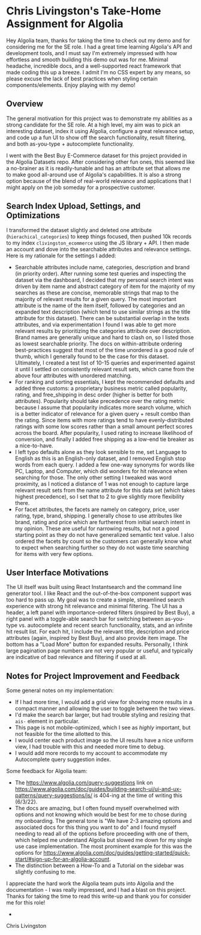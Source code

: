 # Chris Livingston's Take-Home Assignment for Algolia

Hey Algolia team, thanks for taking the time to check out my demo and for considering me for the SE role. I had a great time learning Algolia's API and development tools, and I must say I'm extremely impressed with how effortless and smooth building this demo out was for me. Minimal headache, incredible docs, and a well-supported react framework that made coding this up a breeze. I admit I'm no CSS expert by any means, so please excuse the lack of best practices when styling certain components/elements. Enjoy playing with my demo!

## Overview
The general motivation for this project was to demonstrate my abilities as a strong candidate for the SE role. At a high level, my aim was to pick an interesting dataset, index it using Algolia, configure a great relevance setup, and code up a fun UI to show off the search functionality, result filtering, and both as-you-type + autocomplete functionality.

I went with the Best Buy E-Commerce dataset for this project provided in the Algolia Datasets repo. After considering other fun ones, this seemed like a no-brainer as it is readily-tunable and has an attribute set that allows me to make good all-around use of Algolia's capabilities. It is also a strong option because of the blend of real-world relevance and applications that I might apply on the job someday for a prospective customer.

## Search Index Upload, Settings, and Optimizations
I transformed the dataset slightly and deleted one attribute (`hierachical_categories`) to keep things focused, then pushed 10k records to my index `clivingston_ecommerce` using the JS library + API. I then made an account and dove into the searchable attributes and relevance settings. Here is my rationale for the settings I added:

- Searchable attributes include name, categories, description and brand (in priority order). After running some test queries and inspecting the dataset via the dashboard, I decided that my personal search intent was driven by item name and abstract category of item for the majority of my searches as these are concise, memorable strings that map to the majority of relevant results for a given query. The most important attribute is the name of the item itself, followed by categories and an expanded text description (which tend to use similar strings as the title attribute for this dataset). There can be substantial overlap in the texts attributes, and via experimentation I found I was able to get more relevant results by prioritizing the categories attribute over description. Brand names are generally unique and hard to clash on, so I listed those as lowest searchable priority. The docs on within-attribute ordering best-practices suggest that most of the time unordered is a good rule of thumb, which I generally found to be the case for this dataset. Ultimately, I created a test list of 10-15 queries and experimented against it until I settled on consistently relevant result sets, which came from the above four attributes with unordered matching.
- For ranking and sorting essentials, I kept the recommended defaults and added three customs: a proprietary business metric called popularity, rating, and free_shipping in desc order (higher is better for both attributes). Popularity should take precedence over the rating metric because I assume that popularity indicates more search volume, which is a better indicator of relevance for a given query + result combo than the rating. Since items with more ratings tend to have evenly-distributed ratings with some low scores rather than a small amount perfect scores across the board. After popularity, I used rating to increase likelihood of conversion, and finally I added free shipping as a low-end tie breaker as a nice-to-have.
- I left typo defaults alone as they look sensible to me, set Language to English as this is an English-only dataset, and I removed English stop words from each query. I added a few one-way synonyms for words like PC, Laptop, and Computer, which did wonders for hit relevance when searching for those. The only other setting I tweaked was word proximity, as I noticed a distance of 1 was not enough to capture large relevant result sets from the name attribute for this data set (which takes highest precedence), so I set that to 2 to give slightly more flexibility there.
- For facet attributes, the facets are namely on category, price, user rating, type, brand, shipping. I generally chose to use attributes like brand, rating and price which are furtherest from initial search intent in my opinion. These are useful for narrowing results, but not a good starting point as they do not have generalized semantic text value. I also ordered the facets by count so the customers can generally know what to expect when searching further so they do not waste time searching for items with very few options.

## User Interface Motivations
The UI itself was built using React Instantsearch and the command line generator tool. I like React  and the out-of-the-box component support was too hard to pass up. My goal was to create a simple, streamlined search experience with strong hit relevance and minimal filtering. The UI has a header, a left panel with importance-ordered filters (inspired by Best Buy), a right panel with a toggle-able search bar for switching between as-you-type vs. autocomplete and recent search functionality, stats, and an infinite hit result list. For each hit, I include the relevant title, description and price attributes (again, inspired by Best Buy), and also provide item image. The bottom has a "Load More" button for expanded results. Personally, I think large pagination page numbers are not very popular or useful, and typically are indicative of bad relevance and filtering if used at all.

## Notes for Project Improvement and Feedback
Some general notes on my implementation:

- If I had more time, I would add a grid view for showing more results in a compact manner and allowing the user to toggle between the two views.
- I'd make the search bar larger, but had trouble styling and resizing that `ais-` element in particular.
- This page is not mobile-optimized, which I see as *highly* important, but not feasible for the time allotted to this.
- I would center each product image so the UI results have a nice uniform view, I had trouble with this and needed more time to debug.
- I would add more records to my account to accommodate my Autocomplete query suggestion index.

Some feedback for Algolia team:

- The https://www.algolia.com/query-suggestions link on https://www.algolia.com/doc/guides/building-search-ui/ui-and-ux-patterns/query-suggestions/js/ is 404-ing at the time of writing this (6/3/22).
- The docs are amazing, but I often found myself overwhelmed with options and not knowing which would be best for me to chose during my onboarding. The general tone is "We have 2-3 amazing options and associated docs for this thing you want to do" and I found myself needing to read all of the options before proceeding with one of them, which helped me understand Algolia but slowed me down for my single use case implementation. The most prominent example for this was the options for https://www.algolia.com/doc/guides/getting-started/quick-start/#sign-up-for-an-algolia-account.
- The distinction between a How-To and a Tutorial on the sidebar was slightly confusing to me.


I appreciate the hard work the Algolia team puts into Algolia and the documentation - I was really impressed, and I had a blast on this project. Thanks for taking the time to read this write-up and thank you for consider me for this role!

-
Chris Livingston